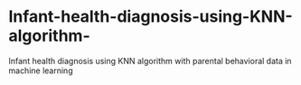 # Infant-health-diagnosis-using-KNN-algorithm-
Infant health diagnosis using KNN algorithm with parental behavioral data in machine learning
